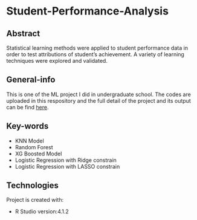 # Student-Performance-Analysis

## Abstract
Statistical learning methods were applied to student performance data in order to test attributions of student’s achievement. A variety of learning techniques were explored and validated. 

## General-info
This is one of the ML project I did in undergraduate school. The codes are uploaded in this respository and the full detail of the project and its output can be find [here](https://rpubs.com/stellazhong929/860612).

## Key-words
- KNN Model
- Random Forest
- XG Boosted Model
- Logistic Regression with Ridge constrain
- Logistic Regression with LASSO constrain

## Technologies
Project is created with:
 - R Studio version:4.1.2
